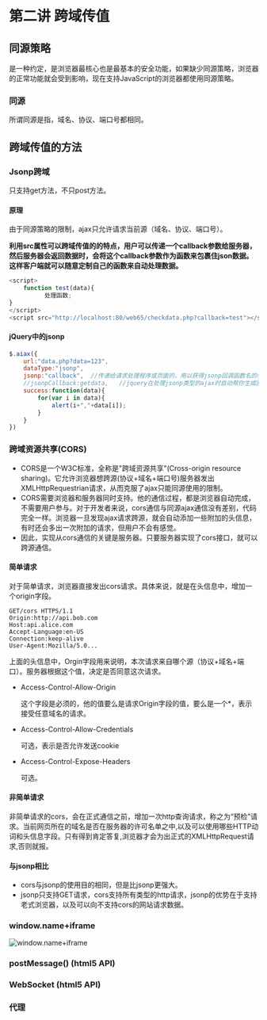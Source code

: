 # 第二讲 跨域传值

## 同源策略

是一种约定，是浏览器最核心也是最基本的安全功能，如果缺少同源策略，浏览器的正常功能就会受到影响，现在支持JavaScript的浏览器都使用同源策略。

### 同源

所谓同源是指，域名、协议、端口号都相同。

## 跨域传值的方法

### Jsonp跨域

只支持get方法，不只post方法。

#### 原理

由于同源策略的限制，ajax只允许请求当前源（域名、协议、端口号）。

**利用src属性可以跨域传值的的特点，用户可以传递一个callback参数给服务器，然后服务器会返回数据时，会将这个callback参数作为函数来包裹住json数据。这样客户端就可以随意定制自己的函数来自动处理数据。**

``````js
<script>
    function test(data){
          处理函数;
}
</script>
<script src="http://localhost:80/web65/checkdata.php?callback=test"></script>
``````

#### jQuery中的jsonp

````js
$.aiax({
    url:"data.php?data=123",
    dataType:"jsonp",
    jsonp:"callback",  //传递给请求处理程序或页面的，用以获得jsonp回调函数名的参数名(一般默认为：callback，函数名会自动创建)
    //jsonpCallback:getdata,   //jquery在处理jsonp类型的ajax时自动帮你生成回调函数并把数据取出来供success舒心方法来调用，所以不用单独指定回调函数。
    success:function(data){
        for(var i in data){
            alert(i+","+data[i]);
        }
    }
})
````

### 跨域资源共享(CORS)

- CORS是一个W3C标准，全称是"跨域资源共享"(Cross-origin resource sharing)。它允许浏览器想跨源(协议+域名+端口号)服务器发出XMLHttpRequestrian请求，从而克服了ajax只能同源使用的限制。
- CORS需要浏览器和服务器同时支持。他的通信过程，都是浏览器自动完成，不需要用户参与。对于开发者来说，cors通信与同源ajax通信没有差别，代码完全一样。浏览器一旦发现ajax请求跨源，就会自动添加一些附加的头信息，有时还会多出一次附加的请求，但用户不会有感觉。
- 因此，实现从cors通信的关键是服务器。只要服务器实现了cors接口，就可以跨源通信。

#### 简单请求

对于简单请求，浏览器直接发出cors请求。具体来说，就是在头信息中，增加一个origin字段。

````cors
GET/cors HTTPS/1.1
Origin:http://api.bob.com  
Host:api.alice.com
Accept-Language:en-US
Connection:keep-alive
User-Agent:Mozilla/5.0...
````

上面的头信息中，Orgin字段用来说明，本次请求来自哪个源（协议+域名+端口）。服务器根据这个值，决定是否同意这次请求。

- Access-Control-Allow-Origin

  这个字段是必须的，他的值要么是请求Origin字段的值，要么是一个*，表示接受任意域名的请求。

- Access-Control-Allow-Credentials

  可选，表示是否允许发送cookie

- Access-Control-Expose-Headers

  可选。

#### 非简单请求

非简单请求的cors，会在正式通信之前，增加一次http查询请求，称之为“预检”请求。当前网页所在的域名是否在服务器的许可名单之中,以及可以使用哪些HTTP动词和头信息字段。只有得到肯定答复,浏览器才会为出正式的XMLHttpRequest请求,否则就报。

#### 与jsonp相比

- cors与jsonp的使用目的相同，但是比jsonp更强大。
- jsonp只支持GET请求，cors支持所有类型的http请求，jsonp的优势在于支持老式浏览器，以及可以向不支持cors的网站请求数据。

### window.name+iframe

![window.name+iframe](D:\0-Link\naotes\JavaScript-senior\picture\window.name+iframe.png)

### postMessage() (html5 API)

### WebSocket (html5 API)

### 代理

